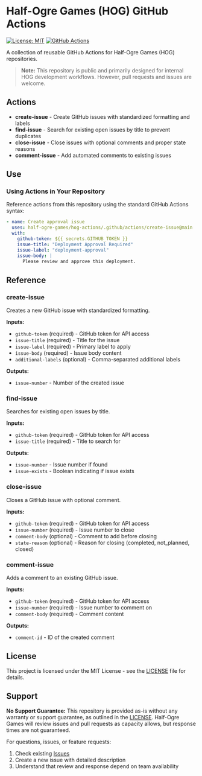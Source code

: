 # Half-Ogre Games (HOG) GitHub Actions

[![License: MIT](https://img.shields.io/badge/License-MIT-yellow.svg)](https://opensource.org/licenses/MIT)
[![GitHub Actions](https://img.shields.io/badge/GitHub-Actions-blue.svg)](https://github.com/features/actions)

A collection of reusable GitHub Actions for Half-Ogre Games (HOG) repositories.

> **Note:** This repository is public and primarily designed for internal HOG development workflows. However, pull requests and issues are welcome.

## Actions

- **create-issue** - Create GitHub issues with standardized formatting and labels
- **find-issue** - Search for existing open issues by title to prevent duplicates  
- **close-issue** - Close issues with optional comments and proper state reasons
- **comment-issue** - Add automated comments to existing issues

## Use

### Using Actions in Your Repository

Reference actions from this repository using the standard GitHub Actions syntax:

```yaml
- name: Create approval issue
  uses: half-ogre-games/hog-actions/.github/actions/create-issue@main
  with:
    github-token: ${{ secrets.GITHUB_TOKEN }}
    issue-title: "Deployment Approval Required"
    issue-label: "deployment-approval"
    issue-body: |
      Please review and approve this deployment.
```

## Reference

### create-issue

Creates a new GitHub issue with standardized formatting.

**Inputs:**
- `github-token` (required) - GitHub token for API access
- `issue-title` (required) - Title for the issue
- `issue-label` (required) - Primary label to apply
- `issue-body` (required) - Issue body content
- `additional-labels` (optional) - Comma-separated additional labels

**Outputs:**
- `issue-number` - Number of the created issue

### find-issue

Searches for existing open issues by title.

**Inputs:**
- `github-token` (required) - GitHub token for API access
- `issue-title` (required) - Title to search for

**Outputs:**
- `issue-number` - Issue number if found
- `issue-exists` - Boolean indicating if issue exists

### close-issue

Closes a GitHub issue with optional comment.

**Inputs:**
- `github-token` (required) - GitHub token for API access
- `issue-number` (required) - Issue number to close
- `comment-body` (optional) - Comment to add before closing
- `state-reason` (optional) - Reason for closing (completed, not_planned, closed)

### comment-issue

Adds a comment to an existing GitHub issue.

**Inputs:**
- `github-token` (required) - GitHub token for API access  
- `issue-number` (required) - Issue number to comment on
- `comment-body` (required) - Comment content

**Outputs:**
- `comment-id` - ID of the created comment

## License

This project is licensed under the MIT License - see the [LICENSE](LICENSE) file for details.

## Support

**No Support Guarantee:** This repository is provided as-is without any warranty or support guarantee, as outlined in the [LICENSE](LICENSE.md). Half-Ogre Games will review issues and pull requests as capacity allows, but response times are not guaranteed.

For questions, issues, or feature requests:

1. Check existing [Issues](../../issues)
2. Create a new issue with detailed description
3. Understand that review and response depend on team availability
